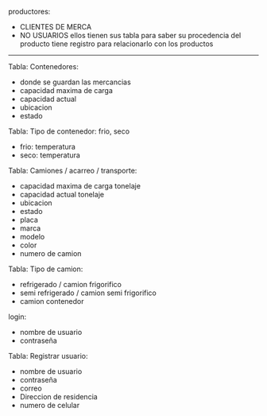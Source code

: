 
productores:

* CLIENTES DE MERCA
* NO USUARIOS
ellos tienen sus tabla para saber su procedencia del producto
tiene registro para relacionarlo con los productos

------------------------------------------------------------

Tabla: Contenedores:

* donde se guardan las mercancias
* capacidad maxima de carga
* capacidad actual
* ubicacion
* estado

Tabla: Tipo de contenedor:
frio, seco

* frio: temperatura
* seco: temperatura

Tabla: Camiones / acarreo / transporte:

* capacidad maxima de carga tonelaje
* capacidad actual tonelaje
* ubicacion
* estado
* placa
* marca
* modelo
* color
* numero de camion

Tabla: Tipo de camion:
* refrigerado / camion frigorifico
* semi refrigerado / camion semi frigorifico
* camion contenedor

login:

* nombre de usuario
* contraseña

Tabla: Registrar usuario:

* nombre de usuario
* contraseña
* correo
* Direccion de residencia
* numero de celular